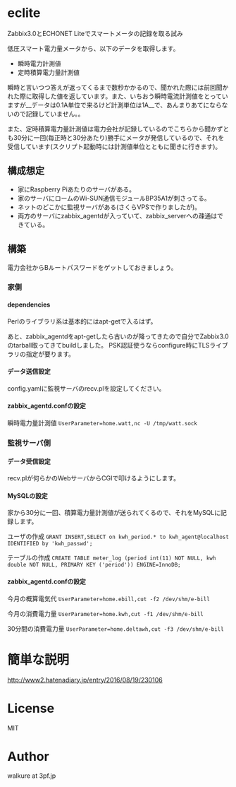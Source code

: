 # eclite
Zabbix3.0とECHONET Liteでスマートメータの記録を取る試み

低圧スマート電力量メータから、以下のデータを取得します。

* 瞬時電力計測値 
* 定時積算電力量計測値

瞬時と言いつつ答えが返ってくるまで数秒かかるので、聞かれた際には前回聞かれた際に取得した値を返しています。また、いちおう瞬時電流計測値をとっていますが__データは0.1A単位で来るけど計測単位は1A__で、あんまりあてにならないので記録していません。。

また、定時積算電力量計測値は電力会社が記録しているのでこちらから聞かずとも30分に一回(毎正時と30分あたり)勝手にメータが発信しているので、それを受信しています(スクリプト起動時には計測値単位とともに聞きに行きます)。

## 構成想定

* 家にRaspberry Piあたりのサーバがある。
* 家のサーバにロームのWi-SUN通信モジュールBP35A1が刺さってる。
* ネットのどこかに監視サーバがある(さくらVPSで作りましたが)。
* 両方のサーバにzabbix_agentdが入っていて、zabbix_serverへの疎通はできている。

## 構築
電力会社からBルートパスワードをゲットしておきましょう。
### 家側
#### dependencies
Perlのライブラリ系は基本的にはapt-getで入るはず。

あと、zabbix_agentdをapt-getしたら古いのが降ってきたので自分でZabbix3.0のtarball取ってきてbuildしました。
PSK認証使うならconfigure時にTLSライブラリの指定が要ります。

#### データ送信設定
config.yamlに監視サーバのrecv.plを設定してください。
#### zabbix_agentd.confの設定
瞬時電力量計測値
`UserParameter=home.watt,nc -U /tmp/watt.sock`
### 監視サーバ側
#### データ受信設定
recv.plが何らかのWebサーバからCGIで叩けるようにします。
#### MySQLの設定
家から30分に一回、積算電力量計測値が送られてくるので、それをMySQLに記録します。

ユーザの作成
`GRANT INSERT,SELECT on kwh_period.* to kwh_agent@localhost IDENTIFIED by 'kwh_passwd';`

テーブルの作成
`CREATE TABLE meter_log (period int(11) NOT NULL, kwh double NOT NULL, PRIMARY KEY ('period')) ENGINE=InnoDB;`
#### zabbix_agentd.confの設定
今月の概算電気代
`UserParameter=home.ebill,cut -f2 /dev/shm/e-bill`

今月の消費電力量
`UserParameter=home.kwh,cut -f1 /dev/shm/e-bill`

30分間の消費電力量
`UserParameter=home.deltawh,cut -f3 /dev/shm/e-bill`

# 簡単な説明
http://www2.hatenadiary.jp/entry/2016/08/19/230106

# License
MIT
# Author
walkure at 3pf.jp
